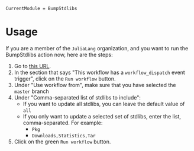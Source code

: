 ```@meta
CurrentModule = BumpStdlibs
```

# Usage

If you are a member of the `JuliaLang` organization, and you want to run
the BumpStdlibs action now, here are the steps:
1. Go to [this URL](https://github.com/JuliaLang/BumpStdlibs.jl/actions/workflows/BumpStdlibs.yml).
2. In the section that says "This workflow has a `workflow_dispatch` event trigger", click on the `Run workflow` button.
3. Under "Use workflow from", make sure that you have selected the `master` branch
4. Under "Comma-separated list of stdlibs to include":
    - If you want to update all stdlibs, you can leave the default value of `all`
    - If you only want to update a selected set of stdlibs, enter the list, comma-separated. For example:
        - `Pkg`
        - `Downloads,Statistics,Tar`
5. Click on the green `Run workflow` button.

